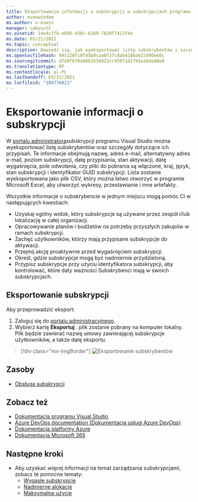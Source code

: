 ```yaml
---
title: Eksportowanie informacji o subskrypcji w subskrypcjach programu Visual Studio | Microsoft Docs
author: evanwindom
ms.author: v-evwin
manager: cabuschl
ms.assetid: 14e4cffb-a695-436c-b269-7820f7411f4e
ms.date: 03/21/2021
ms.topic: conceptual
description: Dowiedz się, jak wyeksportować listę subskrybentów i szczegółowe informacje o ich przypisaniach subskrypcji.
ms.openlocfilehash: 991128fc0f45b0caa0727c8ab418ba632d90e60c
ms.sourcegitcommit: d7d9fb79448b3534923cc95071d1f91eabde88e8
ms.translationtype: MT
ms.contentlocale: pl-PL
ms.lasthandoff: 03/22/2021
ms.locfileid: "104776821"
---
```

# <a name="export-subscription-information"></a>Eksportowanie informacji o subskrypcji
W [portalu administratora](https://manage.visualstudio.com)subskrypcji programu Visual Studio można wyeksportować listę subskrybentów oraz szczegóły dotyczące ich przypisań. Te informacje obejmują nazwę, adres e-mail, alternatywny adres e-mail, poziom subskrypcji, datę przypisania, stan aktywacji, datę wygaśnięcia, pole odwołania, czy pliki do pobrania są włączone, kraj, język, stan subskrypcji i identyfikator GUID subskrypcji.  Lista zostanie wyeksportowana jako plik CSV, który można łatwo otworzyć w programie Microsoft Excel, aby utworzyć wykresy, przestawianie i inne artefakty.

Wszystkie informacje o subskrybencie w jednym miejscu mogą pomóc Ci w następujących kwestiach:
- Uzyskaj ogólny widok, który subskrypcje są używane przez zespół i/lub lokalizację w całej organizacji.
- Opracowywanie planów i budżetów na potrzeby przyszłych zakupów w ramach subskrypcji. 
- Zachęć użytkowników, którzy mają przypisane subskrypcje do aktywacji.
- Przejmij akcję proaktywnie przed wygaśnięciem subskrypcji.  
- Określ, gdzie subskrypcje mogą być nadmiernie przydzieloną. 
- Przypisz subskrypcje przy użyciu identyfikatora subskrypcji, aby kontrolować, które daty ważności Subskrybenci mają w swoich subskrypcjach. 

## <a name="export-your-subscriptions"></a>Eksportowanie subskrypcji
Aby przeprowadzić eksport:
1. Zaloguj się do [portalu administracyjnego](https://manage.visualstudio.com).
2. Wybierz kartę **Eksportuj** . plik zostanie pobrany na komputer lokalny. Plik będzie zawierać nazwę umowy zawierającej subskrypcje użytkowników, a także datę eksportu.
> [!div class="mx-imgBorder"]
> ![Eksportowanie subskrybentów](_img/exporting-subscriptions/exporting-subscriptions.png "Kliknij przycisk Eksportuj, aby pobrać kompletną listę przypisanych subskrypcji.")

## <a name="resources"></a>Zasoby
- [Obsługa subskrypcji](https://aka.ms/vsadminhelp)

## <a name="see-also"></a>Zobacz też
- [Dokumentacja programu Visual Studio](/visualstudio/)
- [Azure DevOps documentation (Dokumentacja usługi Azure DevOps)](/azure/devops/)
- [Dokumentacja platformy Azure](/azure/)
- [Dokumentacja Microsoft 365](/microsoft-365/)

## <a name="next-steps"></a>Następne kroki
- Aby uzyskać więcej informacji na temat zarządzania subskrypcjami, zobacz te pomocne tematy:
    - [Wygasłe subskrypcje](handle-expired-license.md)
    - [Nadmierne alokacje](handle-overclaimed-license.md)
    - [Maksymalne użycie](maximum-usage.md)
